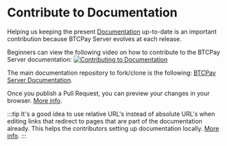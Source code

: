 # Contribute to Documentation

Helping us keeping the present [Documentation](https://github.com/btcpayserver/btcpayserver-doc) up-to-date is an important contribution because BTCPay Server evolves at each release.

Beginners can view the following video on how to contribute to the BTCPay Server documentation:
[![Contributing to Documentation](https://img.youtube.com/vi/bSDROcdSSWw/mqdefault.jpg)](https://www.youtube.com/watch?v=bSDROcdSSWw "How to contribute to BTCPay Server documentation")

The main documentation repository to fork/clone is the following: [BTCPay Server Documentation](https://github.com/btcpayserver/btcpayserver-doc).

Once you publish a Pull Request, you can preview your changes in your browser.  [More info](WriteSoftware.md#Step-6).

:::tip 
It's a good idea to use relative URL's instead of absolute URL's when editing links that redirect to pages that are part of the documentation already.
This helps the contributors setting up documentation locally.
[More info](https://v1.vuepress.vuejs.org/guide/markdown.html#internal-links/).
:::


